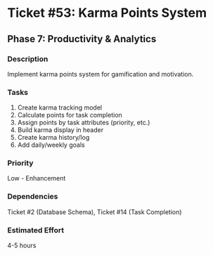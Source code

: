 # Ticket #53: Karma Points System

## Phase 7: Productivity & Analytics

### Description
Implement karma points system for gamification and motivation.

### Tasks
1) Create karma tracking model  
2) Calculate points for task completion  
3) Assign points by task attributes (priority, etc.)  
4) Build karma display in header  
5) Create karma history/log  
6) Add daily/weekly goals  

### Priority
Low - Enhancement

### Dependencies
Ticket #2 (Database Schema), Ticket #14 (Task Completion)

### Estimated Effort
4-5 hours

